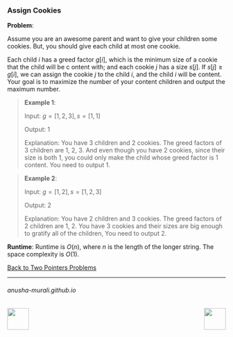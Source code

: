 ### Assign Cookies

**Problem**: 

Assume you are an awesome parent and want to give your children some cookies. But, you should give each child at 
most one cookie.

Each child $i$ has a greed factor $g[i]$, which is the minimum size of a cookie that the child will be c
ontent with; and each cookie $j$ has a size $s[j]$. If $s[j] \geq g[i]$, we can assign the cookie $j$ to the child $i$, 
and the child $i$ will be content. Your goal is to maximize the number of your content children and output the 
maximum number.

> **Example 1**:
>
> Input: $g = [1,2,3], s = [1,1]$
> 
> Output: 1
> 
> Explanation: You have 3 children and 2 cookies. The greed factors of 3 children are 1, 2, 3.
> And even though you have 2 cookies, since their size is both 1, you could only make the child whose greed factor is 1 content. You need to output 1.

> **Example 2**:
>
> Input: $g = [1,2], s = [1,2,3]$
> 
> Output: 2
> 
> Explanation: You have 2 children and 3 cookies. The greed factors of 2 children are 1, 2. You have 3 cookies and their sizes are big enough to gratify all of the children, You need to output 2.


**Runtime**: Runtime is $O(n)$, where $n$ is the length of the longer string. The space complexity is $O(1)$. 

[Back to Two Pointers Problems](./problems.md)

* * *
###### anusha-murali.github.io

<img src="https://github.com/anusha-murali/anusha-murali.github.io/assets/111596338/639243aa-2857-4595-a65a-7852762bb002" width="50" height="50" align="left">

[<img src="https://github.com/user-attachments/assets/989cfb30-4fb8-40f8-a812-8a054869aa32" width="50" height="50" align="right">](../index.md)
